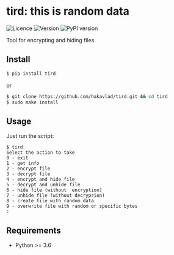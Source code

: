 # tird: this is random data

![Licence](https://img.shields.io/badge/licence-CC0-blue)
![Version](https://img.shields.io/github/v/release/hakavlad/tird)
![PyPI version](https://img.shields.io/pypi/v/tird?color=blue&label=PyPI)

Tool for encrypting and hiding files.

## Install

```bash
$ pip install tird
```
or
```bash
$ git clone https://github.com/hakavlad/tird.git && cd tird
$ sudo make install
```

## Usage

Just run the script:
```
$ tird
Select the action to take
0 - exit
1 - get info
2 - encrypt file
3 - decrypt file
4 - encrypt and hide file
5 - decrypt and unhide file
6 - hide file (without  encryption)
7 - unhide file (without decryprion)
8 - create file with random data
9 - overwrite file with random or specific bytes
:
```

## Requirements

- Python >= 3.6
